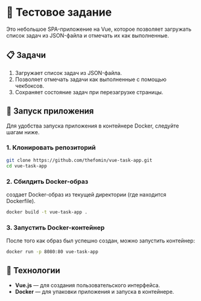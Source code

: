 # 🧪 Тестовое задание

Это небольшое SPA-приложение на Vue, которое позволяет загружать список задач из JSON-файла и отмечать их как выполненные.

## 📋 Задачи

1. Загружает список задач из JSON-файла.
2. Позволяет отмечать задачи как выполненные с помощью чекбоксов.
3. Сохраняет состояние задач при перезагрузке страницы.

## 🚀 Запуск приложения

Для удобства запуска приложения в контейнере Docker, следуйте шагам ниже.

### 1. Клонировать репозиторий

```bash
git clone https://github.com/thefomin/vue-task-app.git
cd vue-task-app
```

### 2. Сбилдить Docker-образ

создает Docker-образ из текущей директории (где находится Dockerfile).

```bash
docker build -t vue-task-app .
```

### 3. Запустить Docker-контейнер

После того как образ был успешно создан, можно запустить контейнер:

```bash
docker run -p 8080:80 vue-task-app
```

## 🔧 Технологии

- **Vue.js** — для создания пользовательского интерфейса.
- **Docker** — для упаковки приложения и запуска в контейнере.
